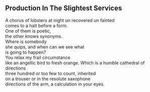 Production In The Slightest Services
------------------------------------
A chorus of lobsters at night un recovered un fainted  
comes to a halt before a form.  
One of them is poetic,  
the other knows synonyms.  
Where is somebody  
she quips, and when can we see what  
is going to happen?  
You relax my frail circumstance  
like an angellic bird to fresh orange. Which is a humble cathedral of directions  
three hundred or too few to count, inherited  
on a trouser or in the resolute saxophone  
directions of the arm, a calculation in your eyes.  
